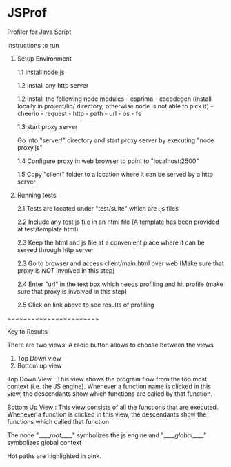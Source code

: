 JSProf
======

Profiler for Java Script


Instructions to run

1. Setup Environment

   1.1 Install node js


   1.2 Install any http server


   1.2 Install the following node modules
       - esprima
       - escodegen (install locally in project/lib/ directory, otherwise node is not able to pick it)
       - cheerio
       - request
       - http
       - path
       - url
       - os
       - fs


   1.3 start proxy server 

      Go into "server/" directory and start proxy server by executing "node proxy.js"


   1.4 Configure proxy in web browser to point to "localhost:2500"


   1.5 Copy "client" folder to a location where it can be served by a http server




2. Running tests

    2.1 Tests are located under "test/suite" which are .js files

    2.2 Include any test js file in an html file (A template has been provided at test/template.html)

    2.3 Keep the html and js file at a convenient place where it can be served through http server

    2.3 Go to browser and access client/main.html over web (Make sure that proxy is *NOT* involved in this step)

    2.4 Enter "url" in the text box which needs profiling and hit profile (make sure that proxy is involved in this step)

    2.5 Click on link above to see results of profiling



=======================


Key to Results

There are two views. A radio button allows to choose between the views

1. Top Down view 
2. Bottom up view

Top Down View : This view shows the program flow from the top most context (i.e. the JS engine). Whenever a function name is clicked in this view, the descendants show which functions are called by that function.

Bottom Up View : This view consists of all the functions that are executed. Whenever a function is clicked in this view, the descendants show the functions which called that function

The node "\_\_$\_\_root\_\_$\_\_" symbolizes the js engine and "\_\_$\_\_global\_\_$\_\_" symbolizes global context

Hot paths are highlighted in pink.
